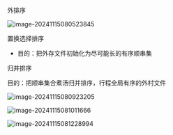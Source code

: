 外排序

![image-20241115080523845](C:\Users\27157\AppData\Roaming\Typora\typora-user-images\image-20241115080523845.png)

置换选择排序

- 目的：把外存文件初始化为尽可能长的有序顺串集

归并排序

目的：把顺串集合煮汤归并排序，行程全局有序的外村文件

![image-20241115080923205](C:\Users\27157\AppData\Roaming\Typora\typora-user-images\image-20241115080923205.png)

![image-20241115081011666](C:\Users\27157\AppData\Roaming\Typora\typora-user-images\image-20241115081011666.png)

![image-20241115081228994](C:\Users\27157\AppData\Roaming\Typora\typora-user-images\image-20241115081228994.png)